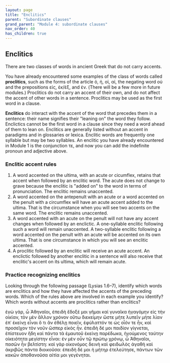 ```yaml
---
layout: page
title: "Enclitics"
parent: "Subordinate clauses"
grand_parent: "Module 4: subordinate clauses"
nav_order: 40
has_children: true
---
```



## Enclitics

There are two classes of words in ancient Greek that do not carry accents.

You have already encountered some examples of the class of words called **proclitics**, such as the forms of the article ὁ, ἡ, οἱ, αἱ, the negating word οὐ and the prepositions εἰς, ἐκ/ἐξ, and ἐν. (There will be a few more in future modules.) Proclitics do not carry an accent of their own, and do not affect the accent of other words in a sentence. Proclitics may be used as the first word in a clause.  

**Enclitics** do interact with the accent of the word that precedes them in a sentence: their name signifies their "leaning on" the word they follow. Enclictics cannot be the first word in a clause since they need a word ahead of them to lean on. Enclitics are generally listed without an accent in paradigms and in glossaries or lexica. Enclitic words are frequently one syllable but may be two syllables. An enclitic you have already encountered in Module 1 is the conjunction τε, and now you can add the indefinite pronoun and adjective above. 

### Enclitic accent rules
1. A word accented on the ultima, with an acute or cicumflex, retains that accent when followed by an enclitic word. The acute does not change to grave because the enclitic is "added on" to the word in terms of pronunciation. The enclitic remains unaccented.
2. A word accented on the antepenult with an acute or a word accented on the penult with a circumflex will have an acute accent added to the ultima. That is the circumstance when you will see two accents on the same word. The enclitic remains unaccented.
3. A word accented with an acute on the penult will not have any accent changes when followed by an enclictic. A one-syllable enclitic following such a word will remain unaccented. A two-syllable enclitic following a word accented on the penult with an acute will be accented on its own ultima. That is one circumstance in which you will see an enclitic accented.
4. A proclitic followed by an enclitic will receive an acute accent. An enclictic followed by another enclitic in a sentence will also receive that enclitic's accent on its ultima, which will remain acute.

### Practice recognizing enclitics
Looking through the following passage (Lysias 1.6–7), identify which words are enclitics and how they have affected the accents of the preceding words. Which of the rules above are involved in each example you identify? Which words without accents are proclitics rather than enclitics?

ἐγὼ γάρ, ὦ Ἀθηναῖοι, ἐπειδὴ ἔδοξέ μοι γῆμαι καὶ γυναῖκα ἠγαγόμην εἰς τὴν οἰκίαν, τὸν μὲν ἄλλον χρόνον οὕτω διεκείμην ὥστε μήτε λυπεῖν μήτε λίαν ἐπ᾽ ἐκείνῃ εἶναι ὅ τι ἂν ἐθέλῃ ποιεῖν, ἐφύλαττόν τε ὡς οἷόν τε ἦν, καὶ προσεῖχον τὸν νοῦν ὥσπερ εἰκὸς ἦν. ἐπειδὴ δέ μοι παιδίον γίγνεται, ἐπίστευον ἤδη καὶ πάντα τὰ ἐμαυτοῦ ἐκείνῃ παρέδωκα, ἡγούμενος ταύτην οἰκειότητα μεγίστην εἶναι: ἐν μὲν οὖν τῷ πρώτῳ χρόνῳ, ὦ Ἀθηναῖοι, πασῶν ἦν βελτίστη: καὶ γὰρ οἰκονόμος δεινὴ καὶ φειδωλὸς ἀγαθὴ καὶ ἀκριβῶς πάντα διοικοῦσα: ἐπειδὴ δέ μοι ἡ μήτηρ ἐτελεύτησε, πάντων τῶν κακῶν ἀποθανοῦσα αἰτία μοι γεγένηται.




